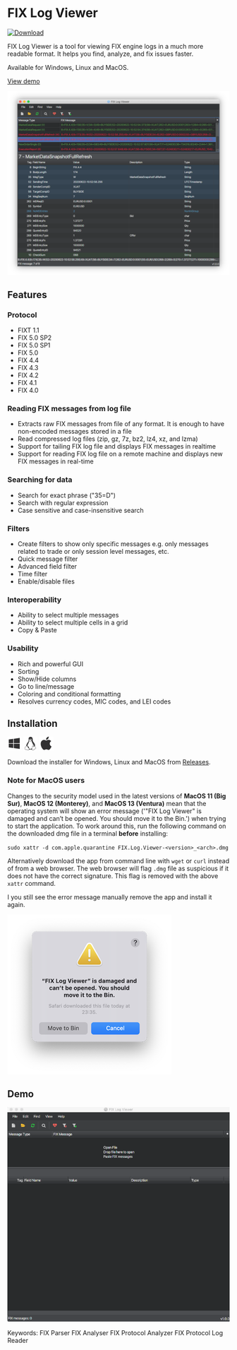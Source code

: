 # FIX Log Viewer
[![Download](https://img.shields.io/badge/Download-1.2.0-blue.svg)](https://github.com/apptastic-software/fix-log-viewer/releases/latest) 

FIX Log Viewer is a tool for viewing FIX engine logs in a much more readable format. It helps you find, analyze, and fix issues faster.

Available for Windows, Linux and MacOS.

[View demo](#demo)
 
![FIX Log Viewer draw selection](/assets/screenshot1.png)

## Features
### Protocol
* FIXT 1.1
* FIX 5.0 SP2
* FIX 5.0 SP1
* FIX 5.0
* FIX 4.4
* FIX 4.3
* FIX 4.2
* FIX 4.1
* FIX 4.0

### Reading FIX messages from log file
* Extracts raw FIX messages from file of any format. It is enough to have non-encoded messages stored in a file
* Read compressed log files (zip, gz, 7z, bz2, lz4, xz, and lzma)
* Support for tailing FIX log file and displays FIX messages in realtime
* Support for reading FIX log file on a remote machine and displays new FIX messages in real-time

### Searching for data
* Search for exact phrase ("35=D")
* Search with regular expression
* Case sensitive and case-insensitive search

### Filters
* Create filters to show only specific messages e.g. only messages related to trade or only session level messages, etc.
* Quick message filter
* Advanced field filter
* Time filter
* Enable/disable files

### Interoperability
* Ability to select multiple messages
* Ability to select multiple cells in a grid
* Copy & Paste

### Usability
* Rich and powerful GUI
* Sorting
* Show/Hide columns
* Go to line/message
* Coloring and conditional formatting
* Resolves currency codes, MIC codes, and LEI codes



## Installation

[![Windows](/assets/windows.png)](https://github.com/apptastic-software/fix-log-viewer/releases/latest) [![Linux](/assets/linux.png)](https://github.com/apptastic-software/fix-log-viewer/releases/latest) [![Mac](/assets/mac.png)](https://github.com/apptastic-software/fix-log-viewer/releases/latest)

Download the installer for Windows, Linux and MacOS from [Releases][1].

### Note for MacOS users
Changes to the security model used in the latest versions of **MacOS 11 (Big Sur)**, **MacOS 12 (Monterey)**, and **MacOS 13 (Ventura)** mean that the operating system will show an error message ('"FIX Log Viewer" is damaged and can’t be opened. You should move it to the Bin.') when trying to start the application. To work around this, run the following command on the downloaded dmg file in a terminal **before** installing:

`sudo xattr -d com.apple.quarantine FIX.Log.Viewer-<version>_<arch>.dmg`

Alternatively download the app from command line with `wget` or `curl` instead of from a web browser. The web browser will flag `.dmg` file as suspicious if it does not have the correct signature. This flag is removed with the above `xattr` command.

I you still see the error message manually remove the app and install it again.

![MacOS warning](/assets/macos-warning2.png)

## Demo
![FIX Log Viewer draw selection](/assets/screenshot2.gif)

Keywords: 
FIX Parser
FIX Analyser
FIX Protocol Analyzer
FIX Protocol Log Reader

[1]: https://github.com/apptastic-software/fix-log-viewer/releases/latest
